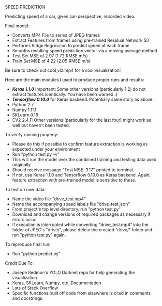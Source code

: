 SPEED PREDICTION

Predicting speed of a car, given car-perspective, recorded video.

Final model:
- Converts MP4 File to series of JPEG frames
- Extract Features from frames using pre-trained Residual Network 50
- Performs Ridge Regression to predict speed at each frame
- Smooths resulting speed prediction vector via a moving average method
- Test Set MSE of 2.97 (1.72 RMSE m/s)
- Train Set MSE of 4.22 (2.05 RMSE m/s)

Be sure to check out cool_viz.mp4 for a cool visualization!

Here are the main modules I used to produce proper runs and results:
- ***Keras 1.1.0*** Important: Some other versions (particularly 1.2)
    do not extract features identically. You have been warned :)
- ***Tensorflow 0.10.0*** for Keras backend. Potentially same story as above.
- Python 2.7
- Numpy 1.11.1
- SKLearn 0.18
- CV2 2.4.11
Other versions (particularly for the last four) might work as well but haven't been tested.

To verify running properly:
- Please do this if possible to confirm feature extraction is working
    as expected under your environment
- Run "python test.py -v"
- This will run the model over the combined training and testing data used originally.
- Should receive message "Test MSE: 3.17" printed to terminal.
- If not, use Keras 1.1.0 and Tensorflow 0.10.0 as Keras backend.
    Again, feature extraction with pre-trained model is sensitive to these.

To test on new data:
- Name the video file "drive_test.mp4"
- Name the accompanying speed labels file "drive_test.json"
- From project's top level directory, run "python test.py"
- Download and change versions of required packages as necessary if errors occur
- If execution is interrupted while converting "drive_test.mp4" into the folder of JPEG's
    "drive/", please delete the created "drive/" folder and run "python test.py" again.

To reproduce final run:
- Run "python predict.py"

Credit Due To:
- Joseph Redmon's YOLO Darknet repo for help generating the visualization.
- Keras, SKLearn, Numpy, etc. Documentation
- Lots of Stack Overflow
- Specific functions built off code from elsewhere is cited in comments and docstrings.
